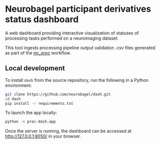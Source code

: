 # Neurobagel participant derivatives status dashboard

A web dashboard providing interactive visualization of statuses of processing tasks performed on a neuroimaging dataset.

This tool ingests processing pipeline output validation .csv files generated as part of the [mr_proc](https://github.com/neurodatascience/mr_proc) workflow.

## Local development
To install `dash` from the source repository, run the following in a Python environment:
```bash
git clone https://github.com/neurobagel/dash.git
cd dash
pip install -r requirements.txt
```

To launch the app locally:
```bash
python -m proc-dash.app
```
Once the server is running, the dashboard can be accessed at http://127.0.0.1:8050/ in your browser.

